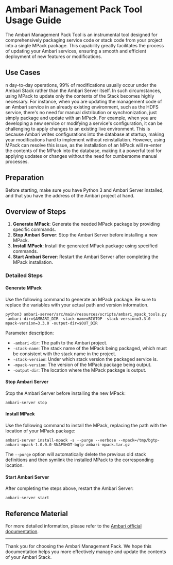 <!---
   Licensed to the Apache Software Foundation (ASF) under one or more
   contributor license agreements.  See the NOTICE file distributed with
   this work for additional information regarding copyright ownership.
   The ASF licenses this file to You under the Apache License, Version 2.0
   (the "License"); you may not use this file except in compliance with
   the License.  You may obtain a copy of the License at

       http://www.apache.org/licenses/LICENSE-2.0

   Unless required by applicable law or agreed to in writing, software
   distributed under the License is distributed on an "AS IS" BASIS,
   WITHOUT WARRANTIES OR CONDITIONS OF ANY KIND, either express or implied.
   See the License for the specific language governing permissions and
   limitations under the License.
--->
# Ambari Management Pack Tool  Usage Guide

The Ambari Management Pack Tool is an instrumental tool designed for comprehensively packaging service code or stack code from your project into a single MPack package. This capability greatly facilitates the process of updating your Ambari services, ensuring a smooth and efficient deployment of new features or modifications.

## Use Cases
n day-to-day operations, 99% of modifications usually occur under the Ambari Stack rather than the Ambari Server itself. In such circumstances, using MPack to update only the contents of the Stack becomes highly necessary. For instance, when you are updating the management code of an Ambari service in an already existing environment, such as the HDFS service, there's no need for manual distribution or synchronization, just simply package and update with an MPack.
For example, when you are developing a new service or modifying a service's configuration, it can be challenging to apply changes to an existing live environment. This is because Ambari writes configurations into the database at startup, making your modifications hard to implement without reinstallation. However, using MPack can resolve this issue, as the installation of an MPack will re-enter the contents of the MPack into the database, making it a powerful tool for applying updates or changes without the need for cumbersome manual processes.

## Preparation

Before starting, make sure you have Python 3 and Ambari Server installed, and that you have the address of the Ambari project at hand.

## Overview of Steps

1. **Generate MPack**: Generate the needed MPack package by providing specific commands.
2. **Stop Ambari Server**: Stop the Ambari Server before installing a new MPack.
3. **Install MPack**: Install the generated MPack package using specified commands.
4. **Start Ambari Server**: Restart the Ambari Server after completing the MPack installation.

### Detailed Steps

#### Generate MPack

Use the following command to generate an MPack package. Be sure to replace the variables with your actual path and version information.

```shell
python3 ambari-server/src/main/resources/scripts/ambari_mpack_tools.py -ambari-dir=$AMBARI_DIR -stack-name=BIGTOP -stack-version=3.3.0 -mpack-version=3.3.0 -output-dir=$OUT_DIR
```

Parameter description:

- `-ambari-dir`: The path to the Ambari project.
- `-stack-name`: The stack name of the MPack being packaged, which must be consistent with the stack name in the project.
- `-stack-version`: Under which stack version the packaged service is.
- `-mpack-version`: The version of the MPack package being output.
- `-output-dir`: The location where the MPack package is output.

#### Stop Ambari Server

Stop the Ambari Server before installing the new MPack:

```shell
ambari-server stop
```

#### Install MPack

Use the following command to install the MPack, replacing the path with the location of your MPack package:

```shell
ambari-server install-mpack -s --purge --verbose --mpack=/tmp/bgtp-ambari-mpack-1.0.0.0-SNAPSHOT-bgtp-ambari-mpack.tar.gz
```

The `--purge` option will automatically delete the previous old stack definitions and then symlink the installed MPack to the corresponding location.

#### Start Ambari Server

After completing the steps above, restart the Ambari Server:

```shell
ambari-server start
```

## Reference Material

For more detailed information, please refer to the [Ambari official documentation](https://cwiki.apache.org/confluence/display/AMBARI/Management+Packs#ManagementPacks-ManagementPackStructure).

---
Thank you for choosing the Ambari Management Pack. We hope this documentation helps you more effectively manage and update the contents of your Ambari Stack.